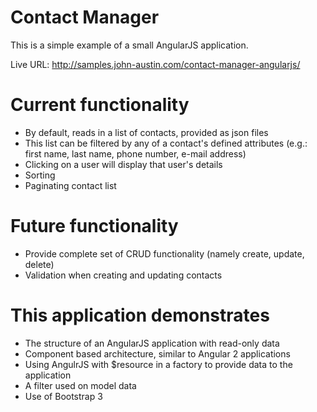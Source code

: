 # Contact Manager
This is a simple example of a small AngularJS application.

Live URL: http://samples.john-austin.com/contact-manager-angularjs/

# Current functionality
* By default, reads in a list of contacts, provided as json files
* This list can be filtered by any of a contact's defined attributes (e.g.: first name, last name, phone number, e-mail address)
* Clicking on a user will display that user's details
* Sorting
* Paginating contact list

# Future functionality
* Provide complete set of CRUD functionality (namely create, update, delete)
* Validation when creating and updating contacts


# This application demonstrates
* The structure of an AngularJS application with read-only data
* Component based architecture, similar to Angular 2 applications
* Using AngulrJS with $resource in a factory to provide data to the application
* A filter used on model data
* Use of Bootstrap 3
